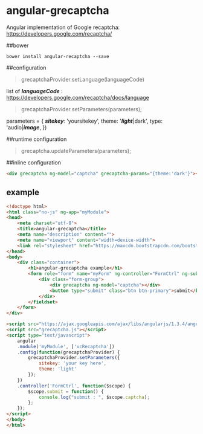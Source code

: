 angular-grecaptcha
==================

Angular implementation of Google recaptcha: https://developers.google.com/recaptcha/

##bower

`bower install angular-recaptcha --save`

##configuration

>grecaptchaProvider.setLanguage(languageCode)

list of ***languageCode*** : https://developers.google.com/recaptcha/docs/language

>grecaptchaProvider.setParameters(parameters);

parameters = {
	***sitekey***: 'yoursitekey',
	theme: '***light***|dark',
	type: 'audio|***image***,
})

##runtime configuration

>grecaptcha.updateParameters(parameters);

##inline configuration

```HTML
<div grecaptcha ng-model="captcha" grecaptcha-params="{theme:'dark'}"></div>
```

## example

```HTML
<!doctype html>
<html class="no-js" ng-app="myModule">
<head>
    <meta charset="utf-8">
    <title>angular-grecaptcha</title>
    <meta name="description" content="">
    <meta name="viewport" content="width=device-width">
    <link rel="stylesheet" href="https://maxcdn.bootstrapcdn.com/bootstrap/3.3.1/css/bootstrap.min.css">    
</head>
<body>
    <div class="container">
        <h1>angular-grecaptcha example</h1>
        <form role="form" name="myForm" ng-controller="FormCtrl" ng-submit="submit()">
            <div class="form-group">
                <div grecaptcha ng-model="captcha"></div>
                <button type="submit" class="btn btn-primary">submit</button>
            </div>
        </fieldset>
    </form>
</div>

<script src="https://ajax.googleapis.com/ajax/libs/angularjs/1.3.4/angular.min.js"></script>
<script src="grecaptcha.js"></script>
<script type="text/javascript">
    angular
    .module('myModule', ['vcRecaptcha'])
    .config(function(grecaptchaProvider) {
        grecaptchaProvider.setParameters({
            sitekey: 'your key here',
            theme: 'light'
        });
    })
    .controller('FormCtrl', function($scope) {
        $scope.submit = function() {
            console.log("submit : ", $scope.captcha);
        };
    });
</script>
</body>
</html>
````
